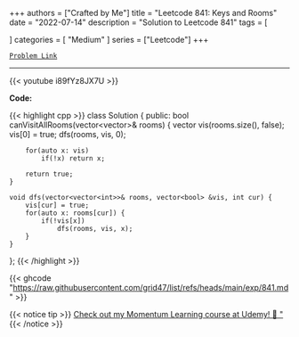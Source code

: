 
+++
authors = ["Crafted by Me"]
title = "Leetcode 841: Keys and Rooms"
date = "2022-07-14"
description = "Solution to Leetcode 841"
tags = [
    
]
categories = [
    "Medium"
]
series = ["Leetcode"]
+++



[`Problem Link`](https://leetcode.com/problems/keys-and-rooms/description/)

---

{{< youtube i89fYz8JX7U >}}

**Code:**

{{< highlight cpp >}}
class Solution {
public:
    bool canVisitAllRooms(vector<vector<int>>& rooms) {
        vector<bool> vis(rooms.size(), false);
        vis[0] = true;
        dfs(rooms, vis, 0);
        
        for(auto x: vis)
            if(!x) return x;
        
        return true;
    }
    
    void dfs(vector<vector<int>>& rooms, vector<bool> &vis, int cur) {
        vis[cur] = true;
        for(auto x: rooms[cur]) {
            if(!vis[x])
                dfs(rooms, vis, x);
        }
    }
};
{{< /highlight >}}

{{< ghcode "https://raw.githubusercontent.com/grid47/list/refs/heads/main/exp/841.md" >}}

{{< notice tip >}}
[Check out my Momentum Learning course at Udemy! 🚀 "](https://www.udemy.com/course/blind-75-the-data-structures-and-algorithms-essentials/)
{{< /notice >}}

